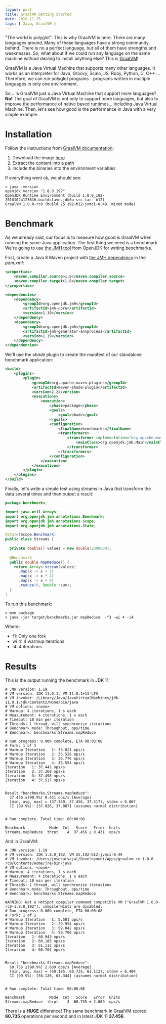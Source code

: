```yaml
---
layout: post
title: GraalVM Getting Started
date: 2018-11-15
tags: [ Java, GraalVM ]
---
```


"The world is polyglot". This is why GraalVM is here. There are many languages around. Many of these languages have a strong community behind. There is no a perfect language, but all of them have strengths and weaknesses. So, what about if we could run any language on the same machine without dealing to install anything else? This is [GraalVM](https://www.graalvm.org/)!

GraalVM is a Java Virtual Machine that supports many other languages. It works as an interpreter for Java, Groovy, Scala, JS, Ruby, Python, C, C++ ... Therefore, we can run polyglot programs - programs written in multiple languages in only one environment. 

So... Is GraalVM just a Java Virtual Machine that support more languages? **No!** The goal of GraalVM is not only to support more languages, but also to improve the performance of native based runtimes... including Java Virtual Machine. Then, let's see how good is the performance in Java with a very simple example.

# Installation

Follow the instructions from [GraalVM documentation](https://www.graalvm.org/docs/getting-started/):

1. Download the image [here](https://github.com/oracle/graal/releases)
2. Extract the content into a path
3. Include the binaries into the environment variables

If everything went ok, we should see:

```
> java -version                                                                    
openjdk version "1.8.0_192"
OpenJDK Runtime Environment (build 1.8.0_192-20181024123616.buildslave.jdk8u-src-tar--b12)
GraalVM 1.0.0-rc9 (build 25.192-b12-jvmci-0.49, mixed mode)
```

# Benchmark

As we already said, our focus is to measure how good is GraalVM when running the same Java application. The first thing we need is a benchmark. We're going to use [the JMH tool](https://openjdk.java.net/projects/code-tools/jmh/) from OpenJDK for writing benchmarks.

First, create a Java 8 Maven project with [the JMH dependency](https://mvnrepository.com/artifact/org.openjdk.jmh) in the *pom.xml*:

```xml	
<properties>
    <maven.compiler.source>1.8</maven.compiler.source>
    <maven.compiler.target>1.8</maven.compiler.target>
</properties>

<dependencies>
    <dependency>
        <groupId>org.openjdk.jmh</groupId>
        <artifactId>jmh-core</artifactId>
        <version>1.19</version>
    </dependency>
    <dependency>
        <groupId>org.openjdk.jmh</groupId>
        <artifactId>jmh-generator-annprocess</artifactId>
        <version>1.19</version>
    </dependency>
</dependencies>
```

We'll use the *shade* plugin to create the manifest of our standalone benchmark application:

```xml
<build>
    <plugins>
        <plugin>
            <groupId>org.apache.maven.plugins</groupId>
            <artifactId>maven-shade-plugin</artifactId>
            <version>2.2</version>
            <executions>
                <execution>
                    <phase>package</phase>
                    <goals>
                        <goal>shade</goal>
                    </goals>
                    <configuration>
                        <finalName>benchmarks</finalName>
                        <transformers>
                            <transformer implementation="org.apache.maven.plugins.shade.resource.ManifestResourceTransformer">
                                <mainClass>org.openjdk.jmh.Main</mainClass>
                            </transformer>
                        </transformers>
                    </configuration>
                </execution>
            </executions>
        </plugin>
    </plugins>
</build>
```

Finally, let's write a simple test using streams in Java that transform the data several times and then output a result:

```java
package benchmarks;

import java.util.Arrays;
import org.openjdk.jmh.annotations.Benchmark;
import org.openjdk.jmh.annotations.Scope;
import org.openjdk.jmh.annotations.State;

@State(Scope.Benchmark)
public class Streams {
	
  private double[] values = new double[2000000];
  
  @Benchmark
  public double mapReduce() {
    return Arrays.stream(values)
      .map(x -> x + 1)
      .map(x -> x * 2)
      .map(x -> x + 5)
      .reduce(0, Double::sum);
  }
}
```

To run this benchmark:

```
> mvn package
> java -jar target/benchmarks.jar mapReduce  -f1 -wi 4 -i4
```

Where:
- f1: Only one fork
- wi 4: 4 warmup iterations
- i4: 4 iterations

# Results

This is the output running the benchmark in JDK 11:

```
# JMH version: 1.19
# VM version: JDK 11.0.1, VM 11.0.1+13-LTS
# VM invoker: /Library/Java/JavaVirtualMachines/jdk-11.0.1.jdk/Contents/Home/bin/java
# VM options: <none>
# Warmup: 4 iterations, 1 s each
# Measurement: 4 iterations, 1 s each
# Timeout: 10 min per iteration
# Threads: 1 thread, will synchronize iterations
# Benchmark mode: Throughput, ops/time
# Benchmark: benchmarks.Streams.mapReduce

# Run progress: 0.00% complete, ETA 00:00:08
# Fork: 1 of 1
# Warmup Iteration   1: 33.821 ops/s
# Warmup Iteration   2: 36.528 ops/s
# Warmup Iteration   3: 36.776 ops/s
# Warmup Iteration   4: 36.554 ops/s
Iteration   1: 37.442 ops/s
Iteration   2: 37.369 ops/s
Iteration   3: 37.498 ops/s
Iteration   4: 37.517 ops/s


Result "benchmarks.Streams.mapReduce":
  37.456 ±(99.9%) 0.431 ops/s [Average]
  (min, avg, max) = (37.369, 37.456, 37.517), stdev = 0.067
  CI (99.9%): [37.026, 37.887] (assumes normal distribution)


# Run complete. Total time: 00:00:08

Benchmark           Mode  Cnt   Score   Error  Units
Streams.mapReduce  thrpt    4  37.456 ± 0.431  ops/s
```

And in GraalVM:

```
# JMH version: 1.19
# VM version: JDK 1.8.0_192, VM 25.192-b12-jvmci-0.49
# VM invoker: /Users/josecarvajal/Development/Apps/graalvm-ce-1.0.0-rc9/Contents/Home/jre/bin/java
# VM options: <none>
# Warmup: 4 iterations, 1 s each
# Measurement: 4 iterations, 1 s each
# Timeout: 10 min per iteration
# Threads: 1 thread, will synchronize iterations
# Benchmark mode: Throughput, ops/time
# Benchmark: benchmarks.Streams.mapReduce

WARNING: Not a HotSpot compiler command compatible VM ("GraalVM 1.0.0-rc9-1.8.0_192"), compilerHints are disabled.
# Run progress: 0.00% complete, ETA 00:00:08
# Fork: 1 of 1
# Warmup Iteration   1: 5.501 ops/s
# Warmup Iteration   2: 29.954 ops/s
# Warmup Iteration   3: 59.042 ops/s
# Warmup Iteration   4: 59.700 ops/s
Iteration   1: 60.943 ops/s
Iteration   2: 60.185 ops/s
Iteration   3: 61.112 ops/s
Iteration   4: 60.701 ops/s


Result "benchmarks.Streams.mapReduce":
  60.735 ±(99.9%) 2.609 ops/s [Average]
  (min, avg, max) = (60.185, 60.735, 61.112), stdev = 0.404
  CI (99.9%): [58.126, 63.344] (assumes normal distribution)


# Run complete. Total time: 00:00:08

Benchmark           Mode  Cnt   Score   Error  Units
Streams.mapReduce  thrpt    4  60.735 ± 2.609  ops/s
```

There is a **HUGE** difference! The same benchmark in GraalVM scored **60.735** operations per second and in latest JDK 11 **37.456**.